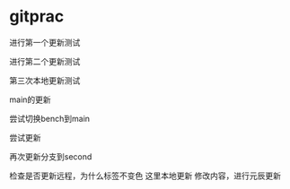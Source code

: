 # gitprac

进行第一个更新测试

进行第二个更新测试

第三次本地更新测试

main的更新

尝试切换bench到main

尝试更新

再次更新分支到second

检查是否更新远程，为什么标签不变色 
这里本地更新
修改内容，进行元辰更新